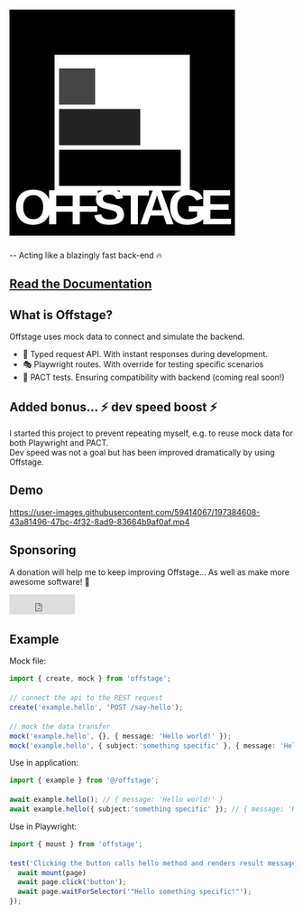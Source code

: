 # ![Logo](logo.svg)
-- Acting like a blazingly fast back-end 🔥

## [Read the Documentation](https://livinglogic-nl.github.io/offstage/)

## What is Offstage?

Offstage uses mock data to connect and simulate the backend.
- 🚀 Typed request API. With instant responses during development.
- 🎭 Playwright routes. With override for testing specific scenarios
- 🤝 PACT tests. Ensuring compatibility with backend (coming real soon!)

## Added bonus... ⚡️ dev speed boost ⚡️
I started this project to prevent repeating myself, e.g. to reuse mock data for both Playwright and PACT.  
Dev speed was not a goal but has been improved dramatically by using Offstage.

## Demo
https://user-images.githubusercontent.com/59414067/197384608-43a81496-47bc-4f32-8ad9-83664b9af0af.mp4

## Sponsoring
A donation will help me to keep improving Offstage... As well as make more awesome software! 🎉
<iframe src="https://github.com/sponsors/livinglogic-nl/button" title="Sponsor livinglogic-nl" height="35" width="116" style="border: 0;"></iframe>

## Example

Mock file:
```ts
import { create, mock } from 'offstage';

// connect the api to the REST request
create('example.hello', 'POST /say-hello');

// mock the data transfer
mock('example.hello', {}, { message: 'Hello world!' });
mock('example.hello', { subject:'something specific' }, { message: 'Hello something specific!' });
```

Use in application:
```ts
import { example } from '@/offstage';

await example.hello(); // { message: 'Hello world!' }
await example.hello({ subject:'something specific' }); // { message: 'Hello something specific!' }
```

Use in Playwright:
```ts
import { mount } from 'offstage';

test('Clicking the button calls hello method and renders result message', async({ page }) => {
  await mount(page)
  await page.click('button');
  await page.waitForSelector('"Hello something specific!"');
});
```
